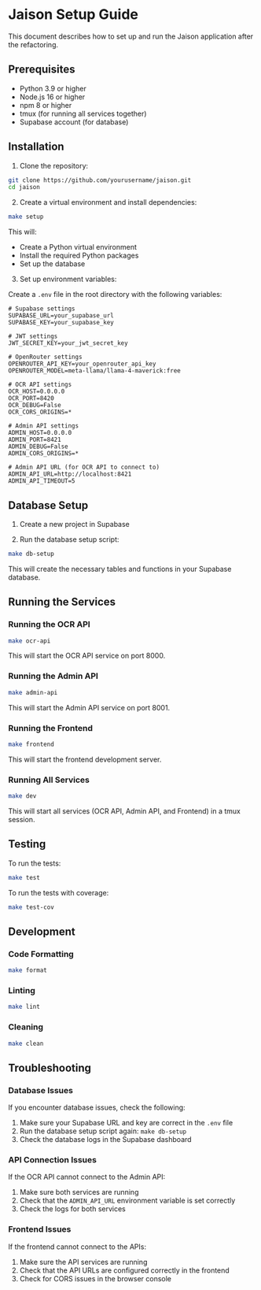 # Jaison Setup Guide

This document describes how to set up and run the Jaison application after the refactoring.

## Prerequisites

- Python 3.9 or higher
- Node.js 16 or higher
- npm 8 or higher
- tmux (for running all services together)
- Supabase account (for database)

## Installation

1. Clone the repository:

```bash
git clone https://github.com/yourusername/jaison.git
cd jaison
```

2. Create a virtual environment and install dependencies:

```bash
make setup
```

This will:

- Create a Python virtual environment
- Install the required Python packages
- Set up the database

3. Set up environment variables:

Create a `.env` file in the root directory with the following variables:

```
# Supabase settings
SUPABASE_URL=your_supabase_url
SUPABASE_KEY=your_supabase_key

# JWT settings
JWT_SECRET_KEY=your_jwt_secret_key

# OpenRouter settings
OPENROUTER_API_KEY=your_openrouter_api_key
OPENROUTER_MODEL=meta-llama/llama-4-maverick:free

# OCR API settings
OCR_HOST=0.0.0.0
OCR_PORT=8420
OCR_DEBUG=False
OCR_CORS_ORIGINS=*

# Admin API settings
ADMIN_HOST=0.0.0.0
ADMIN_PORT=8421
ADMIN_DEBUG=False
ADMIN_CORS_ORIGINS=*

# Admin API URL (for OCR API to connect to)
ADMIN_API_URL=http://localhost:8421
ADMIN_API_TIMEOUT=5
```

## Database Setup

1. Create a new project in Supabase

2. Run the database setup script:

```bash
make db-setup
```

This will create the necessary tables and functions in your Supabase database.

## Running the Services

### Running the OCR API

```bash
make ocr-api
```

This will start the OCR API service on port 8000.

### Running the Admin API

```bash
make admin-api
```

This will start the Admin API service on port 8001.

### Running the Frontend

```bash
make frontend
```

This will start the frontend development server.

### Running All Services

```bash
make dev
```

This will start all services (OCR API, Admin API, and Frontend) in a tmux session.

## Testing

To run the tests:

```bash
make test
```

To run the tests with coverage:

```bash
make test-cov
```

## Development

### Code Formatting

```bash
make format
```

### Linting

```bash
make lint
```

### Cleaning

```bash
make clean
```

## Troubleshooting

### Database Issues

If you encounter database issues, check the following:

1. Make sure your Supabase URL and key are correct in the `.env` file
2. Run the database setup script again: `make db-setup`
3. Check the database logs in the Supabase dashboard

### API Connection Issues

If the OCR API cannot connect to the Admin API:

1. Make sure both services are running
2. Check that the `ADMIN_API_URL` environment variable is set correctly
3. Check the logs for both services

### Frontend Issues

If the frontend cannot connect to the APIs:

1. Make sure the API services are running
2. Check that the API URLs are configured correctly in the frontend
3. Check for CORS issues in the browser console
